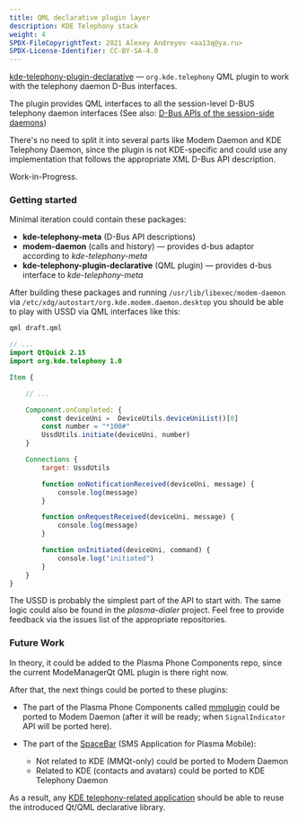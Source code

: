 ```yaml
---
title: QML declarative plugin layer
description: KDE Telephony stack
weight: 4
SPDX-FileCopyrightText: 2021 Alexey Andreyev <aa13q@ya.ru>
SPDX-License-Identifier: CC-BY-SA-4.0
---
```


[kde-telephony-plugin-declarative](https://invent.kde.org/andreyev/kde-telephony-plugin-declarative) — `org.kde.telephony` QML plugin to work with the telephony daemon D-Bus interfaces.

The plugin provides QML interfaces to all the session-level D-BUS telephony daemon interfaces (See also: [D-Bus APIs of the session-side daemons](../session-daemon-userland-dbus-ipc-level#daemons))

There's no need to split it into several parts like Modem Daemon and KDE Telephony Daemon, since the plugin is not KDE-specific and could use any implementation that follows the appropriate XML D-Bus API description.

Work-in-Progress.

### Getting started

Minimal iteration could contain these packages:

+ **kde-telephony-meta** (D-Bus API descriptions)
+ **modem-daemon** (calls and history) — provides d-bus adaptor according to *kde-telephony-meta*
+ **kde-telephony-plugin-declarative** (QML plugin) — provides d-bus interface to *kde-telephony-meta*

After building these packages and running `/usr/lib/libexec/modem-daemon` via `/etc/xdg/autostart/org.kde.modem.daemon.desktop` you should be able to play with USSD via QML interfaces like this:

```sh
qml draft.qml
```

```qml
// ...
import QtQuick 2.15
import org.kde.telephony 1.0

Item {

    // ...

    Component.onCompleted: {
        const deviceUni =  DeviceUtils.deviceUniList()[0]
        const number = "*100#"
        UssdUtils.initiate(deviceUni, number)
    }

    Connections {
        target: UssdUtils

        function onNotificationReceived(deviceUni, message) {
            console.log(message)
        }

        function onRequestReceived(deviceUni, message) {
            console.log(message)
        }

        function onInitiated(deviceUni, command) {
            console.log("initiated")
        }
    }
}

```

The USSD is probably the simplest part of the API to start with. The same logic could also be found in the *plasma-dialer* project. Feel free to provide feedback via the issues list of the appropriate repositories.

### Future Work

In theory, it could be added to the Plasma Phone Components repo, since the current ModeManagerQt QML plugin is there right now.

After that, the next things could be ported to these plugins:

+ The part of the Plasma Phone Components called [mmplugin](https://invent.kde.org/plasma/plasma-phone-components/-/tree/master/mmplugin) could be ported to Modem Daemon (after it will be ready; when `SignalIndicator` API will be ported here).

+ The part of the [SpaceBar](https://invent.kde.org/plasma-mobile/spacebar) (SMS Application for Plasma Mobile):
    + Not related to KDE (MMQt-only) could be ported to Modem Daemon
    + Related to KDE (contacts and avatars) could be ported to KDE Telephony Daemon

As a result, any [KDE telephony-related application](../kde-application-layer) should be able to reuse the introduced Qt/QML declarative library.
